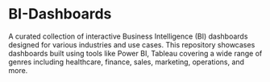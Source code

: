 # BI-Dashboards
A curated collection of interactive Business Intelligence (BI) dashboards designed for various industries and use cases. This repository showcases dashboards built using tools like Power BI, Tableau  covering a wide range of genres including healthcare, finance, sales, marketing, operations, and more.
